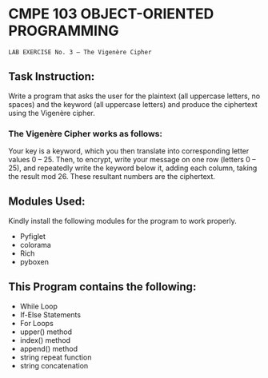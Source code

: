 # CMPE 103 OBJECT-ORIENTED PROGRAMMING
```
LAB EXERCISE No. 3 – The Vigenère Cipher
```

## Task Instruction:
   Write a program that asks the user for the plaintext (all uppercase letters, no spaces) and the keyword (all uppercase letters) and produce the ciphertext using the Vigenère cipher.
   
### The Vigenère Cipher works as follows:
  Your key is a keyword, which you then translate into corresponding letter values 0 – 25. Then, to encrypt, write your message on one row (letters 0 – 25), and repeatedly write the keyword below it, adding each column, taking the result mod 26. These resultant numbers are the ciphertext.

## Modules Used:
Kindly install the following modules for the program to work properly.
* Pyfiglet
* colorama
* Rich
* pyboxen

## This Program contains the following:
* While Loop
* If-Else Statements
* For Loops
* upper() method
* index() method
* append() method
* string repeat function
* string concatenation 

